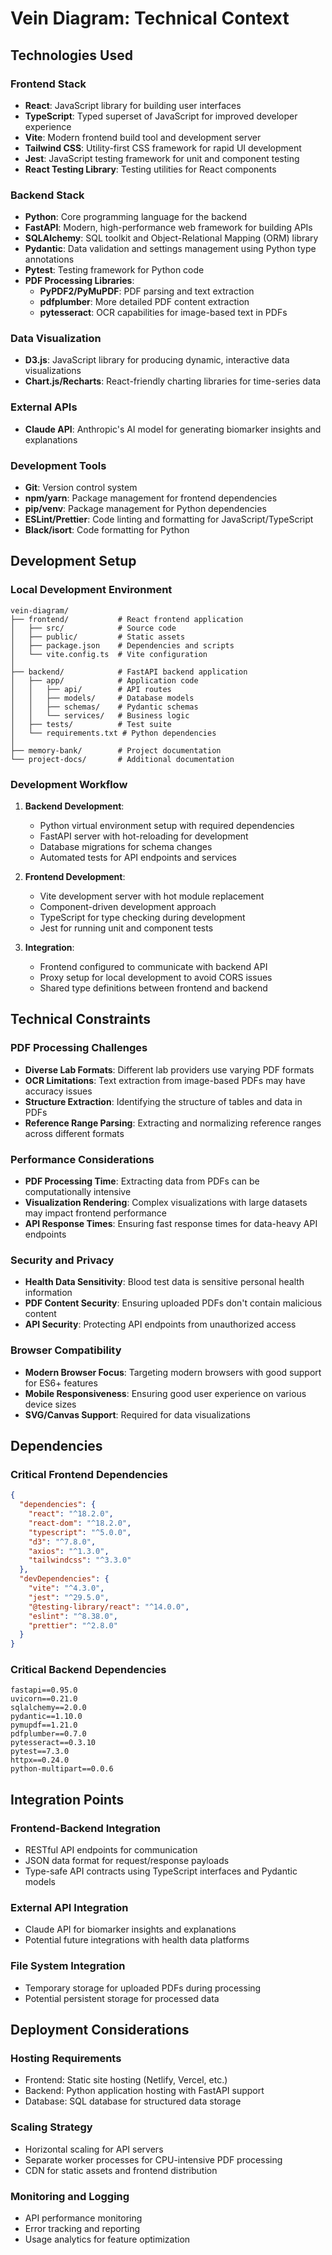 # Vein Diagram: Technical Context

## Technologies Used

### Frontend Stack
- **React**: JavaScript library for building user interfaces
- **TypeScript**: Typed superset of JavaScript for improved developer experience
- **Vite**: Modern frontend build tool and development server
- **Tailwind CSS**: Utility-first CSS framework for rapid UI development
- **Jest**: JavaScript testing framework for unit and component testing
- **React Testing Library**: Testing utilities for React components

### Backend Stack
- **Python**: Core programming language for the backend
- **FastAPI**: Modern, high-performance web framework for building APIs
- **SQLAlchemy**: SQL toolkit and Object-Relational Mapping (ORM) library
- **Pydantic**: Data validation and settings management using Python type annotations
- **Pytest**: Testing framework for Python code
- **PDF Processing Libraries**:
  - **PyPDF2/PyMuPDF**: PDF parsing and text extraction
  - **pdfplumber**: More detailed PDF content extraction
  - **pytesseract**: OCR capabilities for image-based text in PDFs

### Data Visualization
- **D3.js**: JavaScript library for producing dynamic, interactive data visualizations
- **Chart.js/Recharts**: React-friendly charting libraries for time-series data

### External APIs
- **Claude API**: Anthropic's AI model for generating biomarker insights and explanations

### Development Tools
- **Git**: Version control system
- **npm/yarn**: Package management for frontend dependencies
- **pip/venv**: Package management for Python dependencies
- **ESLint/Prettier**: Code linting and formatting for JavaScript/TypeScript
- **Black/isort**: Code formatting for Python

## Development Setup

### Local Development Environment
```
vein-diagram/
├── frontend/           # React frontend application
│   ├── src/            # Source code
│   ├── public/         # Static assets
│   ├── package.json    # Dependencies and scripts
│   └── vite.config.ts  # Vite configuration
│
├── backend/            # FastAPI backend application
│   ├── app/            # Application code
│   │   ├── api/        # API routes
│   │   ├── models/     # Database models
│   │   ├── schemas/    # Pydantic schemas
│   │   └── services/   # Business logic
│   ├── tests/          # Test suite
│   └── requirements.txt # Python dependencies
│
├── memory-bank/        # Project documentation
└── project-docs/       # Additional documentation
```

### Development Workflow
1. **Backend Development**:
   - Python virtual environment setup with required dependencies
   - FastAPI server with hot-reloading for development
   - Database migrations for schema changes
   - Automated tests for API endpoints and services

2. **Frontend Development**:
   - Vite development server with hot module replacement
   - Component-driven development approach
   - TypeScript for type checking during development
   - Jest for running unit and component tests

3. **Integration**:
   - Frontend configured to communicate with backend API
   - Proxy setup for local development to avoid CORS issues
   - Shared type definitions between frontend and backend

## Technical Constraints

### PDF Processing Challenges
- **Diverse Lab Formats**: Different lab providers use varying PDF formats
- **OCR Limitations**: Text extraction from image-based PDFs may have accuracy issues
- **Structure Extraction**: Identifying the structure of tables and data in PDFs
- **Reference Range Parsing**: Extracting and normalizing reference ranges across different formats

### Performance Considerations
- **PDF Processing Time**: Extracting data from PDFs can be computationally intensive
- **Visualization Rendering**: Complex visualizations with large datasets may impact frontend performance
- **API Response Times**: Ensuring fast response times for data-heavy API endpoints

### Security and Privacy
- **Health Data Sensitivity**: Blood test data is sensitive personal health information
- **PDF Content Security**: Ensuring uploaded PDFs don't contain malicious content
- **API Security**: Protecting API endpoints from unauthorized access

### Browser Compatibility
- **Modern Browser Focus**: Targeting modern browsers with good support for ES6+ features
- **Mobile Responsiveness**: Ensuring good user experience on various device sizes
- **SVG/Canvas Support**: Required for data visualizations

## Dependencies

### Critical Frontend Dependencies
```json
{
  "dependencies": {
    "react": "^18.2.0",
    "react-dom": "^18.2.0",
    "typescript": "^5.0.0",
    "d3": "^7.8.0",
    "axios": "^1.3.0",
    "tailwindcss": "^3.3.0"
  },
  "devDependencies": {
    "vite": "^4.3.0",
    "jest": "^29.5.0",
    "@testing-library/react": "^14.0.0",
    "eslint": "^8.38.0",
    "prettier": "^2.8.0"
  }
}
```

### Critical Backend Dependencies
```
fastapi==0.95.0
uvicorn==0.21.0
sqlalchemy==2.0.0
pydantic==1.10.0
pymupdf==1.21.0
pdfplumber==0.7.0
pytesseract==0.3.10
pytest==7.3.0
httpx==0.24.0
python-multipart==0.0.6
```

## Integration Points

### Frontend-Backend Integration
- RESTful API endpoints for communication
- JSON data format for request/response payloads
- Type-safe API contracts using TypeScript interfaces and Pydantic models

### External API Integration
- Claude API for biomarker insights and explanations
- Potential future integrations with health data platforms

### File System Integration
- Temporary storage for uploaded PDFs during processing
- Potential persistent storage for processed data

## Deployment Considerations

### Hosting Requirements
- Frontend: Static site hosting (Netlify, Vercel, etc.)
- Backend: Python application hosting with FastAPI support
- Database: SQL database for structured data storage

### Scaling Strategy
- Horizontal scaling for API servers
- Separate worker processes for CPU-intensive PDF processing
- CDN for static assets and frontend distribution

### Monitoring and Logging
- API performance monitoring
- Error tracking and reporting
- Usage analytics for feature optimization
